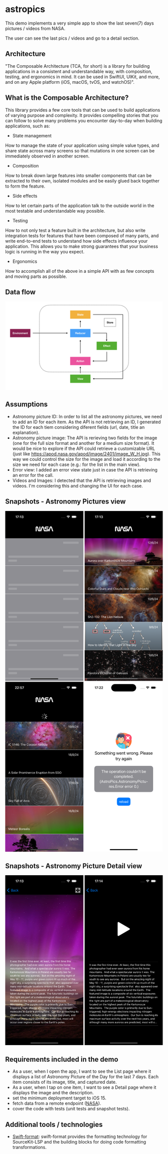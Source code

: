 # astropics

This demo implements a very simple app to show the last seven(7) days pictures / videos from NASA.

The user can see the last pics / videos and go to a detail section.


## Architecture

"The Composable Architecture (TCA, for short) is a library for building applications in a consistent and understandable way, with composition, testing, and ergonomics in mind. It can be used in SwiftUI, UIKit, and more, and on any Apple platform (iOS, macOS, tvOS, and watchOS)".


## What is the Composable Architecture?

This library provides a few core tools that can be used to build applications of varying purpose and complexity. It provides compelling stories that you can follow to solve many problems you encounter day-to-day when building applications, such as:

* State management

How to manage the state of your application using simple value types, and share state across many screens so that mutations in one screen can be immediately observed in another screen.

* Composition

How to break down large features into smaller components that can be extracted to their own, isolated modules and be easily glued back together to form the feature.

* Side effects

How to let certain parts of the application talk to the outside world in the most testable and understandable way possible.

* Testing

How to not only test a feature built in the architecture, but also write integration tests for features that have been composed of many parts, and write end-to-end tests to understand how side effects influence your application. This allows you to make strong guarantees that your business logic is running in the way you expect.

* Ergonomics

How to accomplish all of the above in a simple API with as few concepts and moving parts as possible.


## Data flow
<p float="center">
  <img src="https://github.com/rcasanovan/astropics/blob/main/Images/TCA_image.001.jpeg"/>
</p>

## Assumptions
- Astronomy picture ID: In order to list all the astronomy pictures, we need to add an ID for each item. As the API is not retrieving an ID, I generated the ID for each tiem considering diferent fields (url, date, title an explanation).
- Astronomy picture image: The API is rerieving two fields for the image (one for the full size format and another for a medium size format). It would be nice to explore if the API could retrieve a customizable URL (just like https://apod.nasa.gov/apod/image/2401/image_W_H.jpg). This way we could control the size for the image and load it according to the size we need for each case (e.g.: for the list in the main view).
- Error view: I added an error view state just in case the API is retrieving an error for the call.
- Videos and Images: I detected that the API is retrieving images and videos. I'm considering this and changing the UI for each case.

## Snapshots - Astronomy Pictures view
<p float="left">
  <img src="https://github.com/rcasanovan/astropics/blob/main/Images/Simulator%20Screenshot%20-%20iPhone%2015%20Pro%20-%202024-06-13%20at%2017.13.04.png" width="250" />
  <img src="https://github.com/rcasanovan/astropics/blob/main/Images/Simulator%20Screenshot%20-%20iPhone%2015%20Pro%20-%202024-06-13%20at%2017.13.10.png" width="250" />
  <img src="https://github.com/rcasanovan/astropics/blob/main/Images/Simulator%20Screenshot%20-%20Clone%201%20of%20iPhone%2015%20Pro%20-%202024-08-20%20at%2022.57.14.png" width="250" />
  <img src="https://github.com/rcasanovan/astropics/blob/main/Images/Simulator%20Screenshot%20-%20iPhone%2015%20Pro%20-%202024-06-13%20at%2017.22.35.png" width="250" /> 
</p>

## Snapshots - Astronomy Picture Detail view
<p float="left">
  <img src="https://github.com/rcasanovan/astropics/blob/main/Images/Simulator%20Screenshot%20-%20iPhone%2015%20Pro%20-%202024-06-13%20at%2017.13.16.png" width="250" />
  <img src="https://github.com/rcasanovan/astropics/blob/main/Images/Simulator%20Screenshot%20-%20iPhone%2015%20Pro%20-%202024-06-13%20at%2017.14.34.png" width="250" />
</p>

## Requirements included in the demo
- As a user, when I open the app, I want to see the List page where it displays a list of Astronomy Picture of the Day for the last 7 days. Each item consists of its image, title, and captured date.
- As a user, when I tap on one item, I want to see a Detail page where it displays the image and the description.
- set the minimum deployment target to iOS 15.
- fetch data from a remote endpoint ([NASA](https://api.nasa.gov/planetary/apod?api_key=DEMO_KEY&start_date=YYYY-MM-DD&end_date=YYYY-MM-DD)).
- cover the code with tests (unit tests and snapshot tests).

## Additional tools / technologies
* [Swift-format](https://github.com/apple/swift-format): swift-format provides the formatting technology for SourceKit-LSP and the building blocks for doing code formatting transformations.
